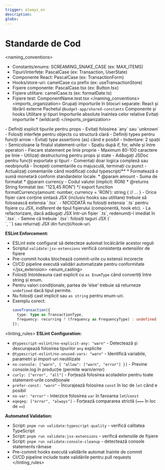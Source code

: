 ```yaml
---
trigger: always_on
description: 
globs: 
---
```

# Standarde de Cod
<naming_conventions>
- Constants/enums: SCREAMING_SNAKE_CASE (ex: MAX_ITEMS)
- Tipuri/interfețe: PascalCase (ex: Transaction, UserState)
- Componente React: PascalCase (ex: TransactionForm)
- Hooks/store-uri: camelCase cu prefix (ex: useTransactionStore)
- Fișiere componente: PascalCase.tsx (ex: Button.tsx)
- Fișiere utilitare: camelCase.ts (ex: formatDate.ts)
- Fișiere test: ComponentName.test.tsx
</naming_conventions>
<imports_organization>
Grupați importurile în blocuri separate:
React și librării externe
Pachetul `@budget-app/shared-constants`
Componente și hooks
Utilitare și tipuri
Importurile absolute înaintea celor relative
Evitați importurile * (wildcard)
</imports_organization>
<typescript>
- Definiți explicit tipurile pentru props
- Evitați folosirea `any` sau `unknown`
- Folosiți interfețe pentru objects cu structură clară
- Definiți types pentru funcții arrow
- Evitați type assertions (as) când e posibil
</typescript>
<formatting>
- Indentare: 2 spații
- Semicoloane la finalul statement-urilor
- Spațiu după if, for, while și între operatori
- Fiecare statement pe linie proprie
- Maximum 80-100 caractere pe linie
- Utilizați destructuring pentru props și state
</formatting>
<documentation>
- Adăugați JSDoc pentru funcții exportate și tipuri
- Comentați doar logica complexă sau neobișnuită
- Începeți comentariile cu majusculă, terminați cu punct
- Actualizați comentariile când modificați codul
typescript/**
 * Formatează o sumă monetară conform standardelor locale.
 * @param amount - Suma de formatat
 * @param currency - Codul valutei (implicit: RON)
 * @returns String formatat (ex: "123,45 RON")
 */
export function formatCurrency(amount: number, currency = 'RON'): string {
  // ...
}
</documentation>
<jsx_extension>
- Orice fișier care conține sintaxă JSX (inclusiv hooks sau utilitare) trebuie să folosească extensia `.tsx`.
- NICIODATĂ nu folosiți extensia `.ts` pentru fișiere cu JSX, indiferent de tipul fișierului (componentă, hook etc).
- La refactorizare, dacă adăugați JSX într-un fișier `.ts`, redenumiți-l imediat în `.tsx`.
- Semne că trebuie `.tsx`: folosiți taguri JSX (`<div>`, `<Component>`) sau returnați JSX din funcții/hook-uri.

**ESLint Enforcement:**
- ESLint este configurat să detecteze automat încălcările acestor reguli
- Scriptul `validate:jsx-extensions` verifică consistența extensiilor de fișiere
- Pre-commit hooks blochează commit-urile cu extensii incorecte
- CI/CD pipeline execută validări automatizate pentru conformitate
</jsx_extension>
<enum_casting>
- Folosiți întotdeauna cast explicit cu `as EnumType` când convertiți între string și enum.
- Pentru valori condiționale, partea de 'else' trebuie să returneze `undefined` dacă tipul permite.
- Nu folosiți cast implicit sau `as string` pentru enum-uri.
- Exemplu corect:
  ```typescript
  saveTransaction({
    type: type as TransactionType,
    frequency: recurring ? (frequency as FrequencyType) : undefined
  });

<linting_rules>
**ESLint Configuration:**
- `@typescript-eslint/no-explicit-any: "warn"` - Detectează și descurajează folosirea tipurilor `any` explicite
- `@typescript-eslint/no-unused-vars: "warn"` - Identifică variabile, parametri și import-uri neutilizate
- `no-console: ["warn", { "allow": ["warn", "error"] }]` - Previne console.log în producție (permite warn/error)
- `curly: ["error", "all"]` - Forțează folosirea acoladelor pentru toate statement-urile condiționale
- `prefer-const: "warn"` - Încurajează folosirea `const` în loc de `let` când e posibil
- `no-var: "error"` - Interzice folosirea `var` în favoarea `let`/`const`
- `eqeqeq: ["error", "always"]` - Forțează compararea strictă (`===` în loc de `==`)

**Automated Validation:**
- Script: `pnpm run validate:typescript-quality` - verifică calitatea TypeScript
- Script: `pnpm run validate:jsx-extensions` - verifică extensiile de fișiere
- Script: `pnpm run validate:console-cleanup` - detectează console statements rămase
- Pre-commit hooks execută validările automat înainte de commit
- CI/CD pipeline include toate validările pentru pull requests
</linting_rules>